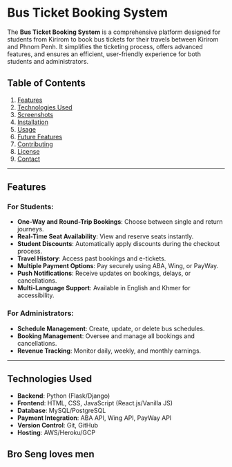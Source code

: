 # Bus Ticket Booking System

The **Bus Ticket Booking System** is a comprehensive platform designed for students from Kirirom to book bus tickets for their travels between Kirirom and Phnom Penh. It simplifies the ticketing process, offers advanced features, and ensures an efficient, user-friendly experience for both students and administrators.

## Table of Contents
1. [Features](#features)
2. [Technologies Used](#technologies-used)
3. [Screenshots](#screenshots)
4. [Installation](#installation)
5. [Usage](#usage)
6. [Future Features](#future-features)
7. [Contributing](#contributing)
8. [License](#license)
9. [Contact](#contact)

---

## Features

### For Students:
- **One-Way and Round-Trip Bookings**: Choose between single and return journeys.
- **Real-Time Seat Availability**: View and reserve seats instantly.
- **Student Discounts**: Automatically apply discounts during the checkout process.
- **Travel History**: Access past bookings and e-tickets.
- **Multiple Payment Options**: Pay securely using ABA, Wing, or PayWay.
- **Push Notifications**: Receive updates on bookings, delays, or cancellations.
- **Multi-Language Support**: Available in English and Khmer for accessibility.

### For Administrators:
- **Schedule Management**: Create, update, or delete bus schedules.
- **Booking Management**: Oversee and manage all bookings and cancellations.
- **Revenue Tracking**: Monitor daily, weekly, and monthly earnings.

---

## Technologies Used
- **Backend**: Python (Flask/Django)
- **Frontend**: HTML, CSS, JavaScript (React.js/Vanilla JS)
- **Database**: MySQL/PostgreSQL
- **Payment Integration**: ABA API, Wing API, PayWay API
- **Version Control**: Git, GitHub
- **Hosting**: AWS/Heroku/GCP 

## Bro Seng loves men
